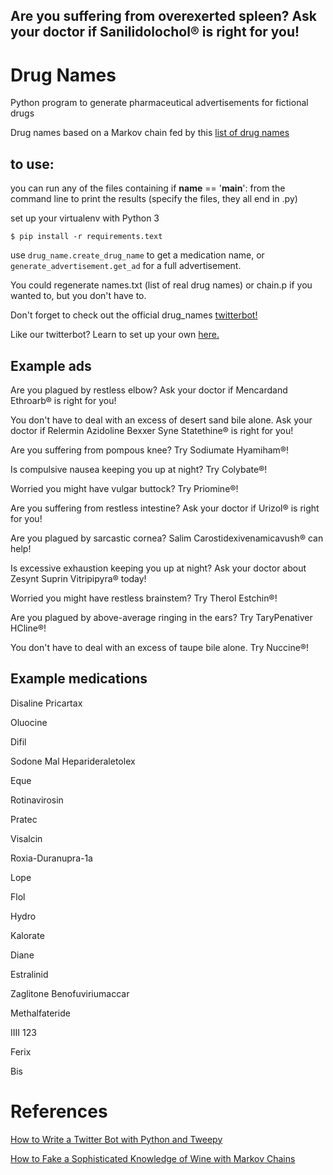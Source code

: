## Are you suffering from overexerted spleen? Ask your doctor if Sanilidolochol® is right for you!

# Drug Names

Python program to generate pharmaceutical advertisements for fictional drugs

Drug names based on a Markov chain fed by this [list of drug names](https://druginfo.nlm.nih.gov/drugportal/drug/names/a)

## to use:

you can run any of the files containing if __name__ == '__main__': from the command line to print the results (specify the files, they all end in .py)

set up your virtualenv with Python 3

`$ pip install -r requirements.text`

use `drug_name.create_drug_name` to get a medication name, or `generate_advertisement.get_ad` for a full advertisement.

You could regenerate names.txt (list of real drug names) or chain.p if you wanted to, but you don't have to.

Don't forget to check out the official drug_names [twitterbot!](https://twitter.com/askyrdoctorabot)

Like our twitterbot?  Learn to set up your own [here.](https://dev.to/emcain/how-to-set-up-a-twitter-bot-with-python-and-heroku-1n39)

## Example ads
Are you plagued by restless elbow? Ask your doctor if Mencardand Ethroarb® is right for you!

You don't have to deal with an excess of desert sand bile alone. Ask your doctor if Relermin Azidoline Bexxer Syne Statethine® is right for you!

Are you suffering from pompous knee? Try Sodiumate Hyamiham®!

Is compulsive nausea keeping you up at night? Try Colybate®!

Worried you might have vulgar buttock? Try Priomine®!

Are you suffering from restless intestine? Ask your doctor if Urizol® is right for you!

Are you plagued by sarcastic cornea? Salim Carostidexivenamicavush® can help!

Is excessive exhaustion keeping you up at night? Ask your doctor about Zesynt Suprin Vitripipyra® today!

Worried you might have restless brainstem? Try Therol Estchin®!

Are you plagued by above-average ringing in the ears? Try TaryPenativer HCline®!

You don't have to deal with an excess of taupe bile alone. Try Nuccine®!

## Example medications

Disaline Pricartax

Oluocine

Difil

Sodone Mal Heparideraletolex

Eque

Rotinavirosin

Pratec

Visalcin

Roxia-Duranupra-1a

Lope

Flol

Hydro

Kalorate

Diane

Estralinid

Zaglitone Benofuviriumaccar

Methalfateride

IIII 123

Ferix

Bis

# References

[How to Write a Twitter Bot with Python and Tweepy](https://dototot.com/how-to-write-a-twitter-bot-with-python-and-tweepy)

[How to Fake a Sophisticated Knowledge of Wine with Markov Chains](http://www.onthelambda.com/2014/02/20/how-to-fake-a-sophisticated-knowledge-of-wine-with-markov-chains/)
